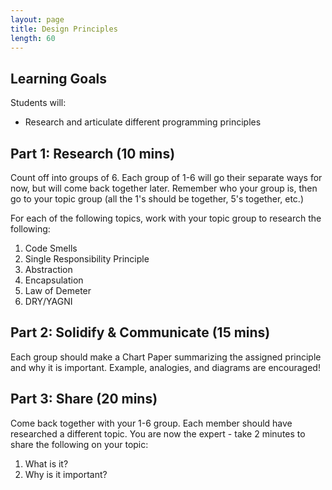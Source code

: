 ```yaml
---
layout: page
title: Design Principles
length: 60
---
```


## Learning Goals

Students will:
* Research and articulate different programming principles

## Part 1: Research (10 mins)

Count off into groups of 6.
Each group of 1-6 will go their separate ways for now, but will come back together later. Remember who your group is, then go to your topic group (all the 1's should be together, 5's together, etc.)

For each of the following topics, work with your topic group to research the following:

1. Code Smells
2. Single Responsibility Principle
3. Abstraction
4. Encapsulation
5. Law of Demeter
6. DRY/YAGNI

## Part 2: Solidify & Communicate (15 mins)

Each group should make a Chart Paper summarizing the assigned principle and why it is important.
Example, analogies, and diagrams are encouraged!

## Part 3: Share (20 mins)

Come back together with your 1-6 group. Each member should have researched a different topic. You are now the expert - take 2 minutes to share the following on your topic:

1. What is it?
2. Why is it important?
